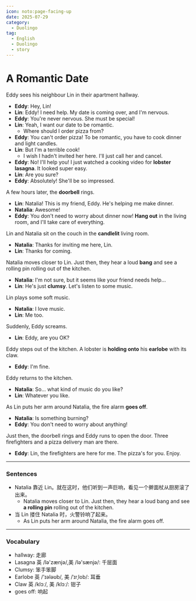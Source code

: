 ```yaml
---
icon: noto:page-facing-up
date: 2025-07-29
category:
  - Duolingo
tag:
  - English
  - Duolingo
  - story
---
```


# A Romantic Date

Eddy sees his neighbour Lin in their apartment hallway.

- **Eddy**: Hey, Lin!
- **Lin**: Eddy! I need help. My date is coming over, and I'm nervous.
- **Eddy**: You're never nervous. She must be special!
- **Lin**: Yeah, I want our date to be romantic.
  - Where should I order pizza from?
- **Eddy**: You can't order pizza! To be romantic, you have to cook dinner and light candles.
- **Lin**: But I'm a terrible cook!
  - I wish I hadn't invited her here. I'll just call her and cancel.
- **Eddy**: No! I'll help you! I just watched a cooking video for **lobster lasagna**. It looked super easy.
- **Lin**: Are you sure?
- **Eddy**: Absolutely! She'll be so impressed.

A few hours later, the **doorbell** rings.

- **Lin**: Natalia! This is my friend, Eddy. He's helping me make dinner.
- **Natalia**: Awesome!
- **Eddy**: You don't need to worry about dinner now! **Hang out** in the living room, and I'll take care of everything.

Lin and Natalia sit on the couch in the **candlelit** living room.

- **Natalia**: Thanks for inviting me here, Lin.
- **Lin**: Thanks for coming.

Natalia moves closer to Lin. Just then, they hear a loud **bang** and see a rolling pin rolling out of the kitchen.

- **Natalia**: I'm not sure, but it seems like your friend needs help…
- **Lin**: He's just **clumsy**. Let's listen to some music.

Lin plays some soft music.

- **Natalia**: I love music.
- **Lin**: Me too.

Suddenly, Eddy screams.

- **Lin**: Eddy, are you OK?

Eddy steps out of the kitchen. A lobster is **holding onto** his **earlobe** with its claw.

- **Eddy**: I'm fine.

Eddy returns to the kitchen.

- **Natalia**: So… what kind of music do you like?
- **Lin**: Whatever you like.

As Lin puts her arm around Natalia, the fire alarm **goes off**.

- **Natalia**: Is something burning?
- **Eddy**: You don't need to worry about anything!

Just then, the doorbell rings and Eddy runs to open the door. Three firefighters and a pizza delivery man are there.

- **Eddy**: Lin, the firefighters are here for me. The pizza's for you. Enjoy.

---

### Sentences

- Natalia 靠近 Lin。就在这时，他们听到一声巨响，看见一个擀面杖从厨房滚了出来。
  - Natalia moves closer to Lin. Just then, they hear a loud bang and see **a rolling pin** rolling out of the kitchen.
- 当 Lin 搂住 Natalia 时，火警铃响了起来。
  - As Lin puts her arm around Natalia, the fire alarm goes off.

---

### Vocabulary

- hallway: 走廊
- Lasagna 英 /lə'zænjə/,美 /lə'sænjə/: 千层面
- Clumsy: 笨手笨脚
- Earlobe 英 /'ɪələʊb/, 美 /ˈɪrˌlob/: 耳垂
- Claw 英 /klɔː/, 美 /klɔː/: 钳子
- goes off: 响起
